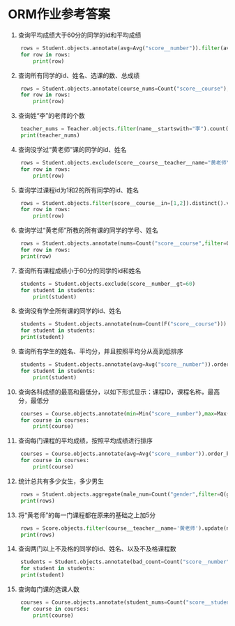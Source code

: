 # ORM作业参考答案

1. 查询平均成绩大于60分的同学的id和平均成绩
```python
    rows = Student.objects.annotate(avg=Avg("score__number")).filter(avg__gte=60).values("id","avg")
    for row in rows:
        print(row)
```
2. 查询所有同学的id、姓名、选课的数、总成绩
```python
    rows = Student.objects.annotate(course_nums=Count("score__course"),total_score=Sum("score__number")).values("id","name","course_nums","total_score")
    for row in rows:
        print(row)
```
3. 查询姓“李”的老师的个数
```python
    teacher_nums = Teacher.objects.filter(name__startswith="李").count()
    print(teacher_nums)
```
4. 查询没学过“黄老师”课的同学的id、姓名
```python
    rows = Student.objects.exclude(score__course__teacher__name="黄老师").values('id','name')
    for row in rows:
        print(row)
```
5. 查询学过课程id为1和2的所有同学的id、姓名
```python
    rows = Student.objects.filter(score__course__in=[1,2]).distinct().values('id','name')
    for row in rows:
        print(row)
```
6. 查询学过“黄老师”所教的所有课的同学的学号、姓名
```python
    rows = Student.objects.annotate(nums=Count("score__course",filter=Q(score__course__teacher__name='黄老师'))).filter(nums=Course.objects.filter(teacher__name='黄老师').count()).values('id','name')
    for row in rows:
    print(row)
```
7. 查询所有课程成绩小于60分的同学的id和姓名
```python
    students = Student.objects.exclude(score__number__gt=60)
    for student in students:
        print(student)
```
8. 查询没有学全所有课的同学的id、姓名
```python
    students = Student.objects.annotate(num=Count(F("score__course"))).filter(num__lt=Course.objects.count()).values('id','name')
    for student in students:
    print(student)
```
9. 查询所有学生的姓名、平均分，并且按照平均分从高到低排序
```python
    students = Student.objects.annotate(avg=Avg("score__number")).order_by("-avg").values('name','avg')
    for student in students:
        print(student)
```
10. 查询各科成绩的最高和最低分，以如下形式显示：课程ID，课程名称，最高分，最低分
```python
    courses = Course.objects.annotate(min=Min("score__number"),max=Max("score__number")).values("id",'name','min','max')
    for course in courses:
        print(course)
```
11. 查询每门课程的平均成绩，按照平均成绩进行排序
```python
    courses = Course.objects.annotate(avg=Avg("score__number")).order_by('avg').values('id','name','avg')
    for course in courses:
        print(course)
```
12. 统计总共有多少女生，多少男生
```python
    rows = Student.objects.aggregate(male_num=Count("gender",filter=Q(gender=1)),female_num=Count("gender",filter=Q(gender=2)))
    print(rows)
```
13. 将“黄老师”的每一门课程都在原来的基础之上加5分
```python
    rows = Score.objects.filter(course__teacher__name='黄老师').update(number=F("number")+5)
    print(rows)
```
14. 查询两门以上不及格的同学的id、姓名、以及不及格课程数
```python
    students = Student.objects.annotate(bad_count=Count("score__number",filter=Q(score__number__lt=60))).filter(bad_count__gte=2).values('id','name','bad_count')
    for student in students:
    print(student)
```
15. 查询每门课的选课人数
```python
    courses = Course.objects.annotate(student_nums=Count("score__student")).values('id','name','student_nums')
    for course in courses:
        print(course)
```